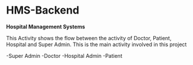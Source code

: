 # HMS-Backend
**Hospital Management Systems**

This Activity shows the flow between the activity of Doctor, Patient, Hospital and Super Admin. This is the main activity involved in this project  

-Super Admin
-Doctor
-Hospital Admin
-Patient 

